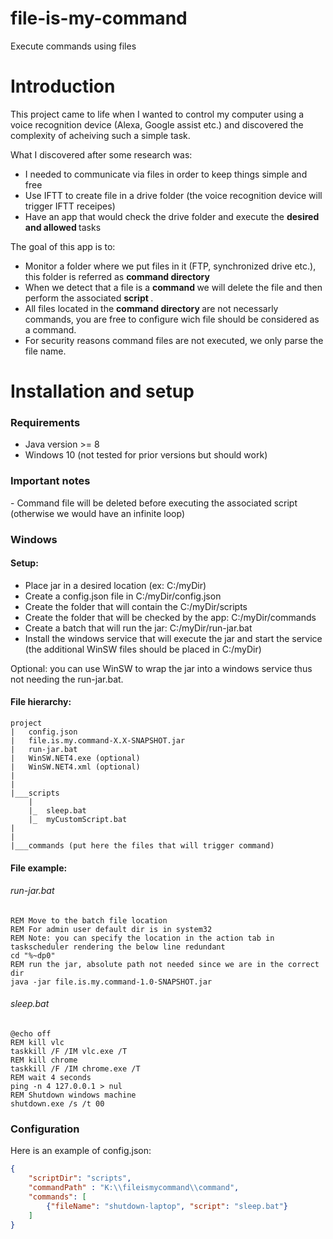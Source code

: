 # file-is-my-command
Execute commands using files

# Introduction
This project came to life when I wanted to control my computer using a voice recognition device (Alexa, Google assist etc.) and discovered the complexity of acheiving such a simple task.

What I discovered after some research was:
- I needed to communicate via files in order to keep things simple and free
- Use IFTT to create file in a drive folder (the voice recognition device will trigger IFTT receipes)
- Have an app that would check the drive folder and execute the <strong> desired and allowed </strong> tasks

The goal of this app is to:

- Monitor a folder where we put files in it (FTP, synchronized drive etc.), this folder is referred as <strong> command directory </strong>
- When we detect that a file is a <strong> command </strong> we will delete the file and then perform the associated <strong> script </strong>.
- All files located in the <strong> command directory </strong> are not necessarly commands, you are free to configure wich file should be considered as a command.
- For security reasons command files are not executed, we only parse the file name.

# Installation and setup

<h3> Requirements </h3>

- Java version >= 8
- Windows 10 (not tested for prior versions but should work)

<h3> Important notes </h3>
- Command file will be deleted before executing the associated script (otherwise we would have an infinite loop)


<h3> Windows </h3>

<h4> Setup:</h4>

- Place jar in a desired location (ex: C:/myDir)
- Create a config.json file in C:/myDir/config.json
- Create the folder that will contain the C:/myDir/scripts
- Create the folder that will be checked by the app: C:/myDir/commands
- Create a batch that will run the jar: C:/myDir/run-jar.bat
- Install the windows service that will execute the jar and start the service (the additional WinSW files should be placed in C:/myDir)

Optional: you can use WinSW to wrap the jar into a windows service thus not needing the run-jar.bat.

<h4> File hierarchy: </h4>

```
project
|   config.json
|   file.is.my.command-X.X-SNAPSHOT.jar
|   run-jar.bat
|   WinSW.NET4.exe (optional)
|   WinSW.NET4.xml (optional)
|   
|
|___scripts
	|
	|_  sleep.bat
	|_  myCustomScript.bat
|
|
|___commands (put here the files that will trigger command)
```

<h4> File example: </h4>

<h6> run-jar.bat</h6>

```batch
REM Move to the batch file location
REM For admin user default dir is in system32
REM Note: you can specify the location in the action tab in taskscheduler rendering the below line redundant
cd "%~dp0"
REM run the jar, absolute path not needed since we are in the correct dir
java -jar file.is.my.command-1.0-SNAPSHOT.jar
```

<h6> sleep.bat</h6>

```batch
@echo off
REM kill vlc
taskkill /F /IM vlc.exe /T
REM kill chrome
taskkill /F /IM chrome.exe /T
REM wait 4 seconds
ping -n 4 127.0.0.1 > nul
REM Shutdown windows machine
shutdown.exe /s /t 00
```

<h3> Configuration </h3>

Here is an example of config.json:

```json
{
	"scriptDir": "scripts",
	"commandPath" : "K:\\fileismycommand\\command",
	"commands": [		
		{"fileName": "shutdown-laptop", "script": "sleep.bat"}
	]
}

```
